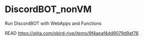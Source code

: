# DiscordBOT_nonVM
Run DiscordBOT with WebApps and Functions

READ 
https://qiita.com/obird-rive/items/9f4aeaf4dd9079d9af76